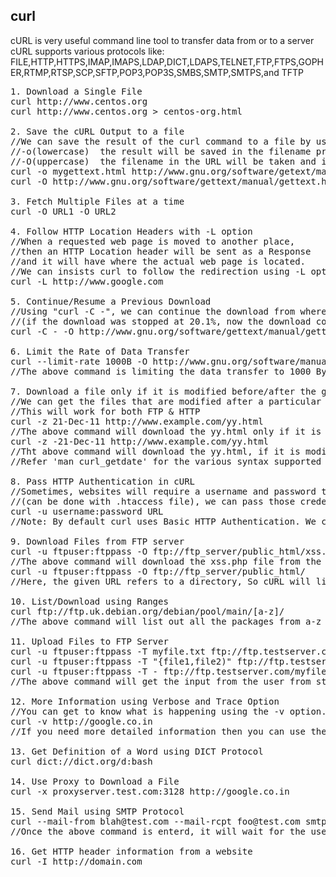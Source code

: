 ## curl

cURL is very useful command line tool to transfer data from or to a server <br/>
cURL supports various protocols like: <br/>
FILE,HTTP,HTTPS,IMAP,IMAPS,LDAP,DICT,LDAPS,TELNET,FTP,FTPS,GOPHER,RTMP,RTSP,SCP,SFTP,POP3,POP3S,SMBS,SMTP,SMTPS,and TFTP

<pre>
1. Download a Single File
curl http://www.centos.org
curl http://www.centos.org > centos-org.html

2. Save the cURL Output to a file
//We can save the result of the curl command to a file by using -o/-O options
//-o(lowercase)  the result will be saved in the filename provided in the command line
//-O(uppercase)  the filename in the URL will be taken and it will be used as the filename to store the result
curl -o mygettext.html http://www.gnu.org/software/getext/manual/gettext.html
curl -O http://www.gnu.org/software/gettext/manual/gettext.html

3. Fetch Multiple Files at a time
curl -O URL1 -O URL2

4. Follow HTTP Location Headers with -L option
//When a requested web page is moved to another place, 
//then an HTTP Location header will be sent as a Response 
//and it will have where the actual web page is located. 
//We can insists curl to follow the redirection using -L option
curl -L http://www.google.com

5. Continue/Resume a Previous Download
//Using "curl -C -", we can continue the download from where it left off earlier
//(if the download was stopped at 20.1%, now the download continues from 20.1%)
curl -C - -O http://www.gnu.org/software/gettext/manual/gettext.html

6. Limit the Rate of Data Transfer
curl --limit-rate 1000B -O http://www.gnu.org/software/manual/gettext.html
//The above command is limiting the data transfer to 1000 Bytes/second

7. Download a file only if it is modified before/after the given time
//We can get the files that are modified after a particular time using -z option in curl
//This will work for both FTP & HTTP
curl -z 21-Dec-11 http://www.example.com/yy.html
//The above command will download the yy.html only if it is modified later than the given data and time
curl -z -21-Dec-11 http://www.example.com/yy.html
//Tht above command will download the yy.html, if it is modified before than the given date and time
//Refer 'man curl_getdate' for the various syntax supported for the date expression

8. Pass HTTP Authentication in cURL
//Sometimes, websites will require a username and password to view the content
//(can be done with .htaccess file), we can pass those credentials from cURL to the web server as shown below
curl -u username:password URL
//Note: By default curl uses Basic HTTP Authentication. We can specify other authentication method using -ntlm | -digest

9. Download Files from FTP server
curl -u ftpuser:ftppass -O ftp://ftp_server/public_html/xss.php
//The above command will download the xss.php file from the ftp server and save it in the local directory
curl -u ftpuser:ftppass -O ftp://ftp_server/public_html/
//Here, the given URL refers to a directory, So cURL will list all the files and directories under the given URL

10. List/Download using Ranges
curl ftp://ftp.uk.debian.org/debian/pool/main/[a-z]/
//The above command will list out all the packages from a-z ranges in the terminal

11. Upload Files to FTP Server
curl -u ftpuser:ftppass -T myfile.txt ftp://ftp.testserver.com
curl -u ftpuser:ftppass -T "{file1,file2)" ftp://ftp.testserver.com
curl -u ftpuser:ftppass -T - ftp://ftp.testserver.com/myfile_1.txt
//The above command will get the input from the user from standard input and save the contents in the ftp server under the name 'myfile_1.txt'

12. More Information using Verbose and Trace Option
//You can get to know what is happening using the -v option. -v option enable the verbose mode and it will print the details
curl -v http://google.co.in
//If you need more detailed information then you can use the -trace option. The trace option will enable a full trace dump of all incoming/outgoing data to the given file

13. Get Definition of a Word using DICT Protocol
curl dict://dict.org/d:bash

14. Use Proxy to Download a File
curl -x proxyserver.test.com:3128 http://google.co.in

15. Send Mail using SMTP Protocol
curl --mail-from blah@test.com --mail-rcpt foo@test.com smtp://mailserver.com
//Once the above command is enterd, it will wait for the user to provide the data to mail. Once you've composed your message, type .(period) as the last line, which will send the email immediately

16. Get HTTP header information from a website
curl -I http://domain.com
</pre>
